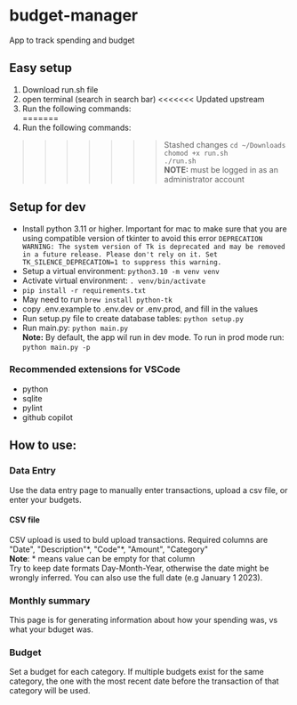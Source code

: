 # budget-manager
App to track spending and budget

## Easy setup
1. Download run.sh file
2. open terminal (search in search bar)
<<<<<<< Updated upstream
3. Run the following commands:<br>
=======
3. Run the following commands: <br>
>>>>>>> Stashed changes
`cd ~/Downloads`<br>
`chomod +x run.sh`<br>
`./run.sh` <br>
**NOTE:** must be logged in as an administrator account

## Setup for dev
- Install python 3.11 or higher. Important for mac to make sure that you are using compatible version of tkinter to avoid this error
`DEPRECATION WARNING: The system version of Tk is deprecated and may be removed in a future release. Please don't rely on it. Set TK_SILENCE_DEPRECATION=1 to suppress this warning.`
- Setup a virtual environment: `python3.10 -m venv venv`
- Activate virtual environment: `. venv/bin/activate`
- `pip install -r requirements.txt`
- May need to run `brew install python-tk`
- copy .env.example to .env.dev or .env.prod, and fill in the values
- Run setup.py file to create database tables: `python setup.py`
- Run main.py: `python main.py` <br>
    **Note:** By default, the app wil run in dev mode. To run in prod mode run: `python main.py -p`

### Recommended extensions for VSCode
- python
- sqlite
- pylint
- github copilot


## How to use:
### Data Entry
Use the data entry page to manually enter transactions, upload a csv file, or enter your budgets.

#### CSV file
CSV upload is used to buld upload transactions. Required columns are "Date", "Description"\*, "Code"\*, "Amount", "Category" <br>
**Note**: * means value can be empty for that column <br>
Try to keep date formats Day-Month-Year, otherwise the date might be wrongly inferred. You can also use the full date (e.g January 1 2023).

### Monthly summary
This page is for generating information about how your spending was, vs what your bduget was.

### Budget
Set a budget for each category. If multiple budgets exist for the same category, the one with the most recent date before the transaction of that category will be used.
